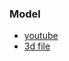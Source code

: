 


### Model
- [youtube](https://youtu.be/n8HHMt3xdFA)
- [3d file](https://cad.onshape.com/documents/9da4581f2e564fc7cc473be5/w/b19ee81848331ea6bafd2f22/e/cd5cb0170e6e4b083ec6e83f?renderMode=0&uiState=66a11ec090b1e6437e909ee8)